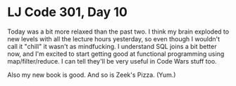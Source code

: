 # LJ Code 301, Day 10

Today was a bit more relaxed than the past two. I think my brain exploded to new levels with all the lecture hours yesterday, so even though I wouldn't call it "chill" it wasn't as mindfucking. I understand SQL joins a bit better now, and I'm excited to start getting good at functional programming using map/filter/reduce. I can tell they'll be very useful in Code Wars stuff too.

Also my new book is good. And so is Zeek's Pizza. (Yum.)
